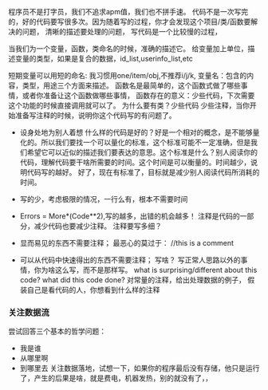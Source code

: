 程序员不是打字员，我们不追求apm值，我们也不拼手速。
 代码不是一次写完的，好的代码要写很多次。因为随着写的过程，你才会发现这个项目/类/函数要解决的问题，
清晰的描述要处理的问题，
写代码是一个比较慢的过程，

当我们为一个变量，函数，类命名的时候，准确的描述它。
给变量加上单位，描述变量的类型，如果是复合的数据，id_list,userinfo_list,etc

短期变量可以用短的命名:
我习惯用one/item/obj,不推荐i/j/k,
变量名：包含的内容，类型，用途三个方面来描述。
函数名是最简单的，这个函数式做了哪些事情，或者你准备让这个函数做哪些事情，
函数存在的意义：少些代码，下次需要这个功能的时候直接调用就可以了。
为什么要有类？少些代码
少些注释，当你开始准备写注释的时候，说明你这个代码写的有问题了。

* 设身处地为别人着想
什么样的代码是好的？好是一个相对的概念，是不能够量化的。所以我们要找一个可以量化的标准，这个标准可能不一定准确，但是我们希望它可以近似的描述我们要表达的意思。这个标准是什么？别人阅读你的代码，理解代码要干啥所需要的时间。这个时间是可以衡量的。时间越少，说明代码写的越好。
好了，现在有标准了，目标就是减少别人阅读代码所消耗的时间。

* 写的少，考虑极限的情况，一行么有，根本不需要时间
* Errors = More*(Code**2),写的越多，出错的机会越多！
注释是代码的一部分，减少代码也要减少注释。
注释要写多细？
* 显而易见的东西不需要注释；
最恶心的莫过于：
    //this is a comment
* 可以从代码中快速得出的东西不需要注释；
写啥？
写正常人思路以外的事情，你为啥这么写，而不是那样写。
what is surprising/different about this code?
what did this code done?
对常量的注释，给出处理数据的例子，
假装自己是看代码的人，你想看到什么样的注释
### 关注数据流
尝试回答三个基本的哲学问题：
* 我是谁
* 从哪里啊
* 到哪里去
关注数据落地，试想一下，如果你的程序最后没有存储，他只是运行了，产生的后果是啥，就是费电，机器发热，别的就没有了，，


